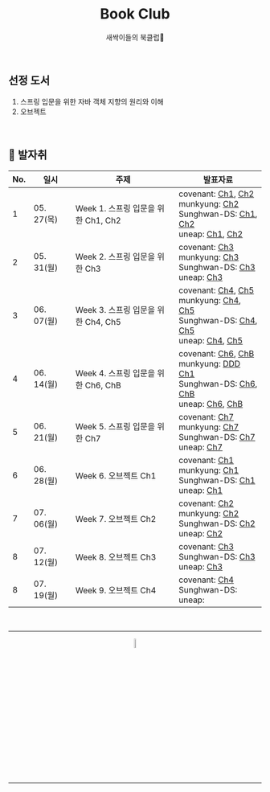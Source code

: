 <div align=center>
<h1> Book Club </h1>

새싹이들의 북클럽🌱

</div>

<br />

## 선정 도서 
1. 스프링 입문을 위한 자바 객체 지향의 원리와 이해
2. 오브젝트
<br />

## 🐾 발자취

<table>
    <thead>
        <tr>
            <th> No. </th>
            <th> 일시 </th>
            <th> 주제 </th>
            <th> 발표자료 </th>
        </tr>
    </thead>
    <tbody>
        <tr>
            <td> 1 </td>
            <td> 05. 27(목) </td>
            <td> Week 1. 스프링 입문을 위한 Ch1, Ch2 </td>
            <td>  
                covenant: <a href="https://github.com/11st-corp/book-club/blob/main/root/book01_%EC%8A%A4%ED%94%84%EB%A7%81_%EC%9E%85%EB%AC%B8%EC%9D%84_%EC%9C%84%ED%95%9C_%EC%9E%90%EB%B0%94_%EA%B0%9D%EC%B2%B4_%EC%A7%80%ED%96%A5/ch01_%EC%82%AC%EB%9E%8C%EC%9D%84_%EC%82%AC%EB%9E%91%ED%95%9C_%EA%B8%B0%EC%88%A0/covenant.md">Ch1</a>, <a href="https://github.com/11st-corp/book-club/blob/main/root/book01_%EC%8A%A4%ED%94%84%EB%A7%81_%EC%9E%85%EB%AC%B8%EC%9D%84_%EC%9C%84%ED%95%9C_%EC%9E%90%EB%B0%94_%EA%B0%9D%EC%B2%B4_%EC%A7%80%ED%96%A5/ch02_%EC%9E%90%EB%B0%94%EC%99%80_%EC%A0%88%EC%B0%A8%EC%A0%81%3A%EA%B5%AC%EC%A1%B0%EC%A0%81_%ED%94%84%EB%A1%9C%EA%B7%B8%EB%9E%98%EB%B0%8D/covenant.md">Ch2</a> <br />
                munkyung: <a href="https://github.com/11st-corp/book-club/blob/main/root/book01_%EC%8A%A4%ED%94%84%EB%A7%81_%EC%9E%85%EB%AC%B8%EC%9D%84_%EC%9C%84%ED%95%9C_%EC%9E%90%EB%B0%94_%EA%B0%9D%EC%B2%B4_%EC%A7%80%ED%96%A5/ch02_%EC%9E%90%EB%B0%94%EC%99%80_%EC%A0%88%EC%B0%A8%EC%A0%81%3A%EA%B5%AC%EC%A1%B0%EC%A0%81_%ED%94%84%EB%A1%9C%EA%B7%B8%EB%9E%98%EB%B0%8D/munkyung.md">Ch2</a> <br />
                Sunghwan-DS: <a href="https://github.com/11st-corp/book-club/blob/main/root/%EC%A0%84%EC%84%B1%ED%99%98/%EC%8A%A4%ED%94%84%EB%A7%81%20%EC%9E%85%EB%AC%B8%EC%9D%84%20%EC%9C%84%ED%95%9C%20%EC%9E%90%EB%B0%94%20%EA%B0%9D%EC%B2%B4%20%EC%A7%80%ED%96%A5%EC%9D%98%20%EC%9B%90%EB%A6%AC%EC%99%80%20%EC%9D%B4%ED%95%B4.md#001-%EC%82%AC%EB%9E%8C%EC%9D%84-%EC%82%AC%EB%9E%91%ED%95%9C-%EA%B8%B0%EC%88%A0">Ch1</a>, <a href="https://github.com/11st-corp/book-club/blob/main/root/%EC%A0%84%EC%84%B1%ED%99%98/%EC%8A%A4%ED%94%84%EB%A7%81%20%EC%9E%85%EB%AC%B8%EC%9D%84%20%EC%9C%84%ED%95%9C%20%EC%9E%90%EB%B0%94%20%EA%B0%9D%EC%B2%B4%20%EC%A7%80%ED%96%A5%EC%9D%98%20%EC%9B%90%EB%A6%AC%EC%99%80%20%EC%9D%B4%ED%95%B4.md#002-%EC%9E%90%EB%B0%94%EC%99%80-%EC%A0%88%EC%B0%A8%EC%A0%81%EA%B5%AC%EC%A1%B0%EC%A0%81-%ED%94%84%EB%A1%9C%EA%B7%B8%EB%9E%98%EB%B0%8D">Ch2</a> <br />
                uneap: <a href="https://github.com/11st-corp/book-club/blob/main/root/book01_%EC%8A%A4%ED%94%84%EB%A7%81_%EC%9E%85%EB%AC%B8%EC%9D%84_%EC%9C%84%ED%95%9C_%EC%9E%90%EB%B0%94_%EA%B0%9D%EC%B2%B4_%EC%A7%80%ED%96%A5/ch01_%EC%82%AC%EB%9E%8C%EC%9D%84_%EC%82%AC%EB%9E%91%ED%95%9C_%EA%B8%B0%EC%88%A0/daeun.md">Ch1</a>, <a href="https://github.com/11st-corp/book-club/blob/main/root/book01_%EC%8A%A4%ED%94%84%EB%A7%81_%EC%9E%85%EB%AC%B8%EC%9D%84_%EC%9C%84%ED%95%9C_%EC%9E%90%EB%B0%94_%EA%B0%9D%EC%B2%B4_%EC%A7%80%ED%96%A5/ch02_%EC%9E%90%EB%B0%94%EC%99%80_%EC%A0%88%EC%B0%A8%EC%A0%81%3A%EA%B5%AC%EC%A1%B0%EC%A0%81_%ED%94%84%EB%A1%9C%EA%B7%B8%EB%9E%98%EB%B0%8D/daeun.md">Ch2</a>
            </td>
        </tr>
            <tr>
            <td> 2 </td>
            <td> 05. 31(월) </td>
            <td> Week 2. 스프링 입문을 위한 Ch3 </td>
            <td>  
                covenant: <a href="https://github.com/11st-corp/book-club/blob/main/root/book01_%EC%8A%A4%ED%94%84%EB%A7%81_%EC%9E%85%EB%AC%B8%EC%9D%84_%EC%9C%84%ED%95%9C_%EC%9E%90%EB%B0%94_%EA%B0%9D%EC%B2%B4_%EC%A7%80%ED%96%A5/ch02_%EC%9E%90%EB%B0%94%EC%99%80_%EC%A0%88%EC%B0%A8%EC%A0%81%3A%EA%B5%AC%EC%A1%B0%EC%A0%81_%ED%94%84%EB%A1%9C%EA%B7%B8%EB%9E%98%EB%B0%8D/covenant.md"> Ch3 </a> <br />
                munkyung: <a href="https://github.com/11st-corp/book-club/blob/main/root/book01_%EC%8A%A4%ED%94%84%EB%A7%81_%EC%9E%85%EB%AC%B8%EC%9D%84_%EC%9C%84%ED%95%9C_%EC%9E%90%EB%B0%94_%EA%B0%9D%EC%B2%B4_%EC%A7%80%ED%96%A5/ch02_%EC%9E%90%EB%B0%94%EC%99%80_%EC%A0%88%EC%B0%A8%EC%A0%81%3A%EA%B5%AC%EC%A1%B0%EC%A0%81_%ED%94%84%EB%A1%9C%EA%B7%B8%EB%9E%98%EB%B0%8D/munkyung.md"> Ch3 </a> <br />
                Sunghwan-DS: <a href="https://github.com/11st-corp/book-club/blob/main/root/%EC%A0%84%EC%84%B1%ED%99%98/%EC%8A%A4%ED%94%84%EB%A7%81%20%EC%9E%85%EB%AC%B8%EC%9D%84%20%EC%9C%84%ED%95%9C%20%EC%9E%90%EB%B0%94%20%EA%B0%9D%EC%B2%B4%20%EC%A7%80%ED%96%A5%EC%9D%98%20%EC%9B%90%EB%A6%AC%EC%99%80%20%EC%9D%B4%ED%95%B4.md#003-%EC%9E%90%EB%B0%94%EC%99%80-%EA%B0%9D%EC%B2%B4-%EC%A7%80%ED%96%A5"> Ch3 </a> <br />
                uneap: <a href="https://github.com/11st-corp/book-club/blob/main/root/book01_%EC%8A%A4%ED%94%84%EB%A7%81_%EC%9E%85%EB%AC%B8%EC%9D%84_%EC%9C%84%ED%95%9C_%EC%9E%90%EB%B0%94_%EA%B0%9D%EC%B2%B4_%EC%A7%80%ED%96%A5/ch02_%EC%9E%90%EB%B0%94%EC%99%80_%EC%A0%88%EC%B0%A8%EC%A0%81%3A%EA%B5%AC%EC%A1%B0%EC%A0%81_%ED%94%84%EB%A1%9C%EA%B7%B8%EB%9E%98%EB%B0%8D/daeun.md"> Ch3 </a> 
            </td>
        </tr>
        </tr>
        <tr>
            <td> 3 </td>
            <td> 06. 07(월) </td>
            <td> Week 3. 스프링 입문을 위한 Ch4, Ch5 </td>
            <td>  
                covenant: <a href="https://github.com/11st-corp/book-club/blob/main/root/book01_%EC%8A%A4%ED%94%84%EB%A7%81_%EC%9E%85%EB%AC%B8%EC%9D%84_%EC%9C%84%ED%95%9C_%EC%9E%90%EB%B0%94_%EA%B0%9D%EC%B2%B4_%EC%A7%80%ED%96%A5/ch04_%EC%9E%90%EB%B0%94%EA%B0%80_%ED%99%95%EC%9E%A5%ED%95%9C_%EA%B0%9D%EC%B2%B4_%EC%A7%80%ED%96%A5/covenant.md">Ch4</a>, <a href="https://github.com/11st-corp/book-club/blob/main/root/book01_%EC%8A%A4%ED%94%84%EB%A7%81_%EC%9E%85%EB%AC%B8%EC%9D%84_%EC%9C%84%ED%95%9C_%EC%9E%90%EB%B0%94_%EA%B0%9D%EC%B2%B4_%EC%A7%80%ED%96%A5/ch05_%EA%B0%9D%EC%B2%B4_%EC%A7%80%ED%96%A5_%EC%84%A4%EA%B3%84_5%EC%9B%90%EC%B9%99_SOLID/covenant.md">Ch5</a> <br />
                munkyung: <a href="https://github.com/11st-corp/book-club/blob/main/root/book01_%EC%8A%A4%ED%94%84%EB%A7%81_%EC%9E%85%EB%AC%B8%EC%9D%84_%EC%9C%84%ED%95%9C_%EC%9E%90%EB%B0%94_%EA%B0%9D%EC%B2%B4_%EC%A7%80%ED%96%A5/ch04_%EC%9E%90%EB%B0%94%EA%B0%80_%ED%99%95%EC%9E%A5%ED%95%9C_%EA%B0%9D%EC%B2%B4_%EC%A7%80%ED%96%A5/munkyung.md">Ch4</a>, <a href="https://github.com/11st-corp/book-club/blob/main/root/book01_%EC%8A%A4%ED%94%84%EB%A7%81_%EC%9E%85%EB%AC%B8%EC%9D%84_%EC%9C%84%ED%95%9C_%EC%9E%90%EB%B0%94_%EA%B0%9D%EC%B2%B4_%EC%A7%80%ED%96%A5/ch05_%EA%B0%9D%EC%B2%B4_%EC%A7%80%ED%96%A5_%EC%84%A4%EA%B3%84_5%EC%9B%90%EC%B9%99_SOLID/munkyung.md">Ch5</a> <br />
                Sunghwan-DS: <a href="https://github.com/11st-corp/book-club/blob/main/root/%EC%A0%84%EC%84%B1%ED%99%98/%EC%8A%A4%ED%94%84%EB%A7%81%20%EC%9E%85%EB%AC%B8%EC%9D%84%20%EC%9C%84%ED%95%9C%20%EC%9E%90%EB%B0%94%20%EA%B0%9D%EC%B2%B4%20%EC%A7%80%ED%96%A5%EC%9D%98%20%EC%9B%90%EB%A6%AC%EC%99%80%20%EC%9D%B4%ED%95%B4.md#004-%EC%9E%90%EB%B0%94%EA%B0%80-%ED%99%95%EC%9E%A5%ED%95%9C-%EA%B0%9D%EC%B2%B4-%EC%A7%80%ED%96%A5">Ch4</a>, <a href="https://github.com/11st-corp/book-club/blob/main/root/%EC%A0%84%EC%84%B1%ED%99%98/%EC%8A%A4%ED%94%84%EB%A7%81%20%EC%9E%85%EB%AC%B8%EC%9D%84%20%EC%9C%84%ED%95%9C%20%EC%9E%90%EB%B0%94%20%EA%B0%9D%EC%B2%B4%20%EC%A7%80%ED%96%A5%EC%9D%98%20%EC%9B%90%EB%A6%AC%EC%99%80%20%EC%9D%B4%ED%95%B4.md#005-%EA%B0%9D%EC%B2%B4-%EC%A7%80%ED%96%A5-%EC%84%A4%EA%B3%84-5%EC%9B%90%EC%B1%85---solid">Ch5</a> <br />
                uneap: <a href="https://github.com/11st-corp/book-club/blob/main/root/book01_%EC%8A%A4%ED%94%84%EB%A7%81_%EC%9E%85%EB%AC%B8%EC%9D%84_%EC%9C%84%ED%95%9C_%EC%9E%90%EB%B0%94_%EA%B0%9D%EC%B2%B4_%EC%A7%80%ED%96%A5/ch04_%EC%9E%90%EB%B0%94%EA%B0%80_%ED%99%95%EC%9E%A5%ED%95%9C_%EA%B0%9D%EC%B2%B4_%EC%A7%80%ED%96%A5/daeun.md">Ch4</a>, <a href="https://github.com/11st-corp/book-club/blob/main/root/book01_%EC%8A%A4%ED%94%84%EB%A7%81_%EC%9E%85%EB%AC%B8%EC%9D%84_%EC%9C%84%ED%95%9C_%EC%9E%90%EB%B0%94_%EA%B0%9D%EC%B2%B4_%EC%A7%80%ED%96%A5/ch05_%EA%B0%9D%EC%B2%B4_%EC%A7%80%ED%96%A5_%EC%84%A4%EA%B3%84_5%EC%9B%90%EC%B9%99_SOLID/daeun.md">Ch5</a>
            </td>
        </tr>
        <tr>
            <td> 4 </td>
            <td> 06. 14(월) </td>
            <td> Week 4. 스프링 입문을 위한 Ch6, ChB </td>
            <td>  
                covenant: <a href="https://github.com/11st-corp/book-club/blob/main/root/book01_%EC%8A%A4%ED%94%84%EB%A7%81_%EC%9E%85%EB%AC%B8%EC%9D%84_%EC%9C%84%ED%95%9C_%EC%9E%90%EB%B0%94_%EA%B0%9D%EC%B2%B4_%EC%A7%80%ED%96%A5/ch06_%EC%8A%A4%ED%94%84%EB%A7%81%EC%9D%B4_%EC%82%AC%EB%9E%91%ED%95%9C_%EB%94%94%EC%9E%90%EC%9D%B8_%ED%8C%A8%ED%84%B4/covenant.md">Ch6</a>, <a href="https://github.com/11st-corp/book-club/blob/main/root/book01_%EC%8A%A4%ED%94%84%EB%A7%81_%EC%9E%85%EB%AC%B8%EC%9D%84_%EC%9C%84%ED%95%9C_%EC%9E%90%EB%B0%94_%EA%B0%9D%EC%B2%B4_%EC%A7%80%ED%96%A5/ch0B_%EC%9E%90%EB%B0%94_8_%EB%9E%8C%EB%8B%A4%EC%99%80_%EC%9D%B8%ED%84%B0%ED%8E%98%EC%9D%B4%EC%8A%A4_%EC%8A%A4%ED%8E%99_%EB%B3%80%ED%99%94/covenant.md">ChB</a> <br />
                munkyung: <a href="https://github.com/11st-corp/book-club/blob/main/root/book02_DDD_START!/01_%EB%8F%84%EB%A9%94%EC%9D%B8_%EB%AA%A8%EB%8D%B8_%EC%8B%9C%EC%9E%91/munkyung.md">DDD Ch1</a><br />
                Sunghwan-DS: <a href="https://github.com/11st-corp/book-club/blob/main/root/%EC%A0%84%EC%84%B1%ED%99%98/%EC%8A%A4%ED%94%84%EB%A7%81%20%EC%9E%85%EB%AC%B8%EC%9D%84%20%EC%9C%84%ED%95%9C%20%EC%9E%90%EB%B0%94%20%EA%B0%9D%EC%B2%B4%20%EC%A7%80%ED%96%A5%EC%9D%98%20%EC%9B%90%EB%A6%AC%EC%99%80%20%EC%9D%B4%ED%95%B4.md#006-%EC%8A%A4%ED%94%84%EB%A7%81%EC%9D%B4-%EC%82%AC%EB%9E%91%ED%95%9C-%EB%94%94%EC%9E%90%EC%9D%B8-%ED%8C%A8%ED%84%B4">Ch6</a>, <a href="https://github.com/11st-corp/book-club/blob/main/root/%EC%A0%84%EC%84%B1%ED%99%98/%EC%8A%A4%ED%94%84%EB%A7%81%20%EC%9E%85%EB%AC%B8%EC%9D%84%20%EC%9C%84%ED%95%9C%20%EC%9E%90%EB%B0%94%20%EA%B0%9D%EC%B2%B4%20%EC%A7%80%ED%96%A5%EC%9D%98%20%EC%9B%90%EB%A6%AC%EC%99%80%20%EC%9D%B4%ED%95%B4.md#b-%EC%9E%90%EB%B0%94-8-%EB%9E%8C%EB%8B%A4%EC%99%80-%EC%9D%B8%ED%84%B0%ED%8E%98%EC%9D%B4%EC%8A%A4-%EC%8A%A4%ED%8E%99-%EB%B3%80%ED%99%94">ChB</a> <br />
                uneap: <a href="https://github.com/11st-corp/book-club/blob/main/root/book01_%EC%8A%A4%ED%94%84%EB%A7%81_%EC%9E%85%EB%AC%B8%EC%9D%84_%EC%9C%84%ED%95%9C_%EC%9E%90%EB%B0%94_%EA%B0%9D%EC%B2%B4_%EC%A7%80%ED%96%A5/ch06_%EC%8A%A4%ED%94%84%EB%A7%81%EC%9D%B4_%EC%82%AC%EB%9E%91%ED%95%9C_%EB%94%94%EC%9E%90%EC%9D%B8_%ED%8C%A8%ED%84%B4/daeun.md">Ch6</a>, <a href="https://github.com/11st-corp/book-club/blob/main/root/book01_%EC%8A%A4%ED%94%84%EB%A7%81_%EC%9E%85%EB%AC%B8%EC%9D%84_%EC%9C%84%ED%95%9C_%EC%9E%90%EB%B0%94_%EA%B0%9D%EC%B2%B4_%EC%A7%80%ED%96%A5/ch0B_%EC%9E%90%EB%B0%94_8_%EB%9E%8C%EB%8B%A4%EC%99%80_%EC%9D%B8%ED%84%B0%ED%8E%98%EC%9D%B4%EC%8A%A4_%EC%8A%A4%ED%8E%99_%EB%B3%80%ED%99%94/daeun.md">ChB</a>
            </td>
        </tr>
        <tr>
            <td> 5 </td>
            <td> 06. 21(월) </td>
            <td> Week 5. 스프링 입문을 위한 Ch7 </td>
            <td>  
                covenant: <a href="https://github.com/11st-corp/book-club/blob/main/root/book01_%EC%8A%A4%ED%94%84%EB%A7%81_%EC%9E%85%EB%AC%B8%EC%9D%84_%EC%9C%84%ED%95%9C_%EC%9E%90%EB%B0%94_%EA%B0%9D%EC%B2%B4_%EC%A7%80%ED%96%A5/ch07_%EC%8A%A4%ED%94%84%EB%A7%81_%EC%82%BC%EA%B0%81%ED%98%95%EA%B3%BC_%EC%84%A4%EC%A0%95_%EC%A0%95%EB%B3%B4/covenant.md"> Ch7 </a> <br />
                munkyung: <a href="https://github.com/11st-corp/book-club/blob/main/root/book01_%EC%8A%A4%ED%94%84%EB%A7%81_%EC%9E%85%EB%AC%B8%EC%9D%84_%EC%9C%84%ED%95%9C_%EC%9E%90%EB%B0%94_%EA%B0%9D%EC%B2%B4_%EC%A7%80%ED%96%A5/ch07_%EC%8A%A4%ED%94%84%EB%A7%81_%EC%82%BC%EA%B0%81%ED%98%95%EA%B3%BC_%EC%84%A4%EC%A0%95_%EC%A0%95%EB%B3%B4/munkyung.md"> Ch7 </a> <br />
                Sunghwan-DS: <a href="https://github.com/11st-corp/book-club/blob/main/root/%EC%A0%84%EC%84%B1%ED%99%98/%EC%8A%A4%ED%94%84%EB%A7%81%20%EC%9E%85%EB%AC%B8%EC%9D%84%20%EC%9C%84%ED%95%9C%20%EC%9E%90%EB%B0%94%20%EA%B0%9D%EC%B2%B4%20%EC%A7%80%ED%96%A5%EC%9D%98%20%EC%9B%90%EB%A6%AC%EC%99%80%20%EC%9D%B4%ED%95%B4.md#007-%EC%8A%A4%ED%94%84%EB%A7%81-%EC%82%BC%EA%B0%81%ED%98%95%EA%B3%BC-%EC%84%A4%EC%A0%95-%EC%A0%95%EB%B3%B4"> Ch7 </a> <br />
                uneap: <a href="https://github.com/11st-corp/book-club/blob/main/root/book01_%EC%8A%A4%ED%94%84%EB%A7%81_%EC%9E%85%EB%AC%B8%EC%9D%84_%EC%9C%84%ED%95%9C_%EC%9E%90%EB%B0%94_%EA%B0%9D%EC%B2%B4_%EC%A7%80%ED%96%A5/ch07_%EC%8A%A4%ED%94%84%EB%A7%81_%EC%82%BC%EA%B0%81%ED%98%95%EA%B3%BC_%EC%84%A4%EC%A0%95_%EC%A0%95%EB%B3%B4/daeun.md"> Ch7 </a> 
            </td>
        </tr>
        <tr>
            <td> 6 </td>
            <td> 06. 28(월) </td>
            <td> Week 6. 오브젝트 Ch1 </td>
            <td>  
                covenant: <a href="https://github.com/11st-corp/book-club/blob/main/root/book03_%EC%98%A4%EB%B8%8C%EC%A0%9D%ED%8A%B8/covenant/ch01_%EA%B0%9D%EC%B2%B4_%EC%84%A4%EA%B3%84.md"> Ch1 </a> <br />
                munkyung: <a href="https://github.com/11st-corp/book-club/blob/main/root/book03_%EC%98%A4%EB%B8%8C%EC%A0%9D%ED%8A%B8/munkyung/ch01.%EA%B0%9D%EC%B2%B4%2C%EC%84%A4%EA%B3%84.md"> Ch1 </a> <br />
                Sunghwan-DS: <a href="https://github.com/11st-corp/book-club/blob/main/root/%EC%A0%84%EC%84%B1%ED%99%98/%EC%98%A4%EB%B8%8C%EC%A0%9D%ED%8A%B8.md#1-%EA%B0%9D%EC%B2%B4-%EC%84%A4%EA%B3%84"> Ch1 </a> <br />
                uneap: <a href="https://github.com/11st-corp/book-club/blob/main/root/book03_%EC%98%A4%EB%B8%8C%EC%A0%9D%ED%8A%B8/daeun/ticketProgram/ch01.%EA%B0%9D%EC%B2%B4%2C%EC%84%A4%EA%B3%84.md"> Ch1 </a> 
            </td>
        </tr>
        <tr>
            <td> 7 </td>
            <td> 07. 06(월) </td>
            <td> Week 7. 오브젝트 Ch2 </td>
            <td>  
                covenant: <a href="https://www.slideshare.net/ssuser8f4c99/ch02-249605018"> Ch2 </a> <br />
                munkyung: <a href="https://github.com/11st-corp/book-club/blob/main/root/book03_%EC%98%A4%EB%B8%8C%EC%A0%9D%ED%8A%B8/munkyung/ch02.%EA%B0%9D%EC%B2%B4%EC%A7%80%ED%96%A5_%ED%94%84%EB%A1%9C%EA%B7%B8%EB%9E%98%EB%B0%8D.md"> Ch2 </a> <br />
                Sunghwan-DS: <a href="https://github.com/11st-corp/book-club/blob/main/root/%EC%A0%84%EC%84%B1%ED%99%98/%EC%98%A4%EB%B8%8C%EC%A0%9D%ED%8A%B8.md#2-%EA%B0%9D%EC%B2%B4%EC%A7%80%ED%96%A5-%ED%94%84%EB%A1%9C%EA%B7%B8%EB%9E%98%EB%B0%8D"> Ch2 </a> <br />
                uneap: <a href="https://github.com/11st-corp/book-club/blob/main/root/book03_%EC%98%A4%EB%B8%8C%EC%A0%9D%ED%8A%B8/daeun/ticketProgram/ch02.%20%EA%B0%9D%EC%B2%B4%EC%A7%80%ED%96%A5%20%ED%94%84%EB%A1%9C%EA%B7%B8%EB%9E%98%EB%B0%8D.md"> Ch2 </a> 
            </td>
        </tr>
        <tr>
            <td> 8 </td>
            <td> 07. 12(월) </td>
            <td> Week 8. 오브젝트 Ch3 </td>
            <td>  
                covenant: <a href="https://www.slideshare.net/ssuser8f4c99/ch03-249701000"> Ch3 </a> <br />
                <!-- munkyung: <a href=""> Ch3 </a> <br /> -->
                Sunghwan-DS: <a href="https://github.com/11st-corp/book-club/blob/main/root/%EC%A0%84%EC%84%B1%ED%99%98/%EC%98%A4%EB%B8%8C%EC%A0%9D%ED%8A%B8.md#3-%EC%97%AD%ED%95%A0-%EC%B1%85%EC%9E%84-%ED%98%91%EB%A0%A5"> Ch3 </a> <br />
                uneap: <a href="https://github.com/11st-corp/book-club/blob/main/root/book03_%EC%98%A4%EB%B8%8C%EC%A0%9D%ED%8A%B8/daeun/Ch03.%EC%97%AD%ED%95%A0%2C%EC%B1%85%EC%9E%84%2C%ED%98%91%EB%A0%A5.md"> Ch3 </a> 
            </td>
        </tr>
        <tr>
            <td> 8 </td>
            <td> 07. 19(월) </td>
            <td> Week 9. 오브젝트 Ch4 </td>
            <td>  
                covenant: <a href="https://www.slideshare.net/ssuser8f4c99/ch04-249804110"> Ch4 </a> <br />
                Sunghwan-DS: <a href=""> </a> <br />
                uneap: <a href=""> </a> 
            </td>
        </tr>
    </tbody>
</table>


<br />
<hr />
<p align="center">
    <img width="7%" alt="_2021-05-12__1 58 58" src="https://user-images.githubusercontent.com/25525648/117926239-69859c00-b333-11eb-88d1-3c59bd5cf166.png">
</p>
<hr />



<!-- 
covenant: <a href=""> </a> <br />
munkyung: <a href=""> </a> <br />
Sunghwan-DS: <a href=""> </a> <br />
uneap: <a href=""> </a> 
-->